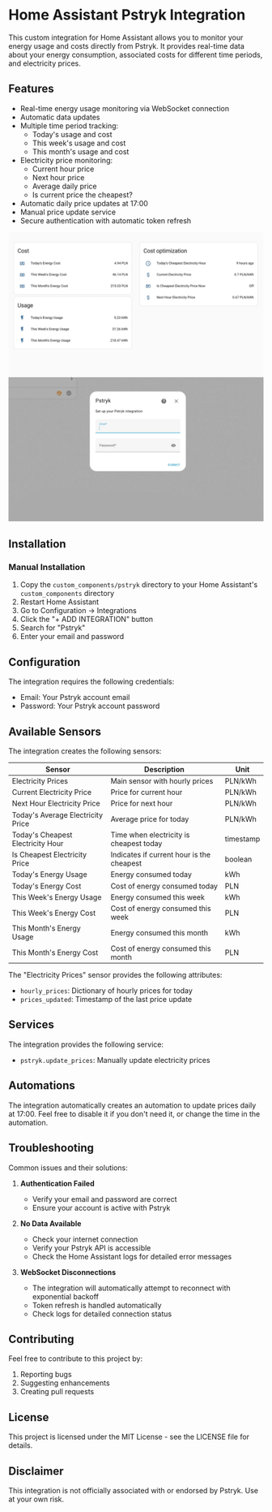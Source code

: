 # Home Assistant Pstryk Integration

This custom integration for Home Assistant allows you to monitor your energy usage and costs directly from Pstryk. It provides real-time data about your energy consumption, associated costs for different time periods, and electricity prices.

## Features

- Real-time energy usage monitoring via WebSocket connection
- Automatic data updates
- Multiple time period tracking:
  - Today's usage and cost
  - This week's usage and cost
  - This month's usage and cost
- Electricity price monitoring:
  - Current hour price
  - Next hour price
  - Average daily price
  - Is current price the cheapest?
- Automatic daily price updates at 17:00
- Manual price update service
- Secure authentication with automatic token refresh


![|500](https://github.com/mateusz-orawczak/Home-Assistant-custom-components-Pstryk/blob/main/img/screen_1.jpg)
![|500](https://github.com/mateusz-orawczak/Home-Assistant-custom-components-Pstryk/blob/main/img/screen_2.jpg)

## Installation

### Manual Installation

1. Copy the `custom_components/pstryk` directory to your Home Assistant's `custom_components` directory
2. Restart Home Assistant
3. Go to Configuration -> Integrations
4. Click the "+ ADD INTEGRATION" button
5. Search for "Pstryk"
6. Enter your email and password

## Configuration

The integration requires the following credentials:
- Email: Your Pstryk account email
- Password: Your Pstryk account password

## Available Sensors

The integration creates the following sensors:

| Sensor | Description | Unit |
|--------|-------------|------|
| Electricity Prices | Main sensor with hourly prices | PLN/kWh |
| Current Electricity Price | Price for current hour | PLN/kWh |
| Next Hour Electricity Price | Price for next hour | PLN/kWh |
| Today's Average Electricity Price | Average price for today | PLN/kWh |
| Today's Cheapest Electricity Hour | Time when electricity is cheapest today | timestamp |
| Is Cheapest Electricity Price | Indicates if current hour is the cheapest | boolean |
| Today's Energy Usage | Energy consumed today | kWh |
| Today's Energy Cost | Cost of energy consumed today | PLN |
| This Week's Energy Usage | Energy consumed this week | kWh |
| This Week's Energy Cost | Cost of energy consumed this week | PLN |
| This Month's Energy Usage | Energy consumed this month | kWh |
| This Month's Energy Cost | Cost of energy consumed this month | PLN |

The "Electricity Prices" sensor provides the following attributes:
- `hourly_prices`: Dictionary of hourly prices for today
- `prices_updated`: Timestamp of the last price update

## Services

The integration provides the following service:

- `pstryk.update_prices`: Manually update electricity prices

## Automations

The integration automatically creates an automation to update prices daily at 17:00. Feel free to disable it if you don't need it, or change the time in the automation.

## Troubleshooting

Common issues and their solutions:

1. **Authentication Failed**
   - Verify your email and password are correct
   - Ensure your account is active with Pstryk

2. **No Data Available**
   - Check your internet connection
   - Verify your Pstryk API is accessible
   - Check the Home Assistant logs for detailed error messages

3. **WebSocket Disconnections**
   - The integration will automatically attempt to reconnect with exponential backoff
   - Token refresh is handled automatically
   - Check logs for detailed connection status

## Contributing

Feel free to contribute to this project by:
1. Reporting bugs
2. Suggesting enhancements
3. Creating pull requests

## License

This project is licensed under the MIT License - see the LICENSE file for details.

## Disclaimer

This integration is not officially associated with or endorsed by Pstryk. Use at your own risk.